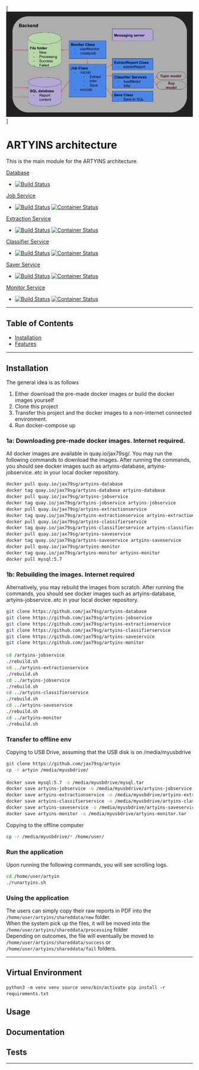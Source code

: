 [![ARTYINS Architecture](https://github.com/jax79sg/artyins/raw/master/SoftwareArchitecture.jpg)]

# ARTYINS architecture
This is the main module for the ARTYINS architecture. 

[Database](https://github.com/jax79sg/artyins-database)
- [![Build Status](https://travis-ci.com/jax79sg/artyins-database.svg?branch=master)](https://travis-ci.com/jax79sg/artyins-database)

[Job Service](https://github.com/jax79sg/artyins-jobservice)
- [![Build Status](https://travis-ci.com/jax79sg/artyins-jobservice.svg?branch=master)](https://travis-ci.com/jax79sg/artyins-jobservice)
[![Container Status](https://quay.io/repository/jax79sg/artyins-jobservice/status)](https://quay.io/repository/jax79sg/artyins-jobservice)

[Extraction Service](https://github.com/jax79sg/artyins-extractionservice)
- [![Build Status](https://travis-ci.com/jax79sg/artyins-extractionservice.svg?branch=master)](https://travis-ci.com/jax79sg/artyins-extractionservice)
[![Container Status](https://quay.io/repository/jax79sg/artyins-extractionservice/status)](https://quay.io/repository/jax79sg/artyins-extractionservice)

[Classifier Service](https://github.com/jax79sg/artyins-classifierservice)
- [![Build Status](https://travis-ci.com/jax79sg/artyins-classifierservice.svg?token=BREzYzgtHGHQp4of21Xp&branch=master)](https://travis-ci.com/jax79sg/artyins-classifierservice)
[![Container Status](https://quay.io/repository/jax79sg/artyins-classifierservice/status)](https://quay.io/repository/jax79sg/artyins-classifierservice)

[Saver Service](https://github.com/jax79sg/artyins-saveservice)
- [![Build Status](https://travis-ci.com/jax79sg/artyins-saveservice.svg?branch=master)](https://travis-ci.com/jax79sg/artyins-saveservice)
[![Container Status](https://quay.io/repository/jax79sg/artyins-saveservice/status)](https://quay.io/repository/jax79sg/artyins-saveservice)

[Monitor Service](https://github.com/jax79sg/artyins-monitor)
- [![Build Status](https://travis-ci.com/jax79sg/artyins-monitor.svg?branch=master)](https://travis-ci.com/jax79sg/artyins-monitor)
[![Container Status](https://quay.io/repository/jax79sg/artyins-monitor/status)](https://quay.io/repository/jax79sg/artyins-monitor)
---

## Table of Contents 

- [Installation](#Installation)
- [Features](#features)

---

## Installation
The general idea is as follows
1. Either download the pre-made docker images or build the docker images yourself
2. Clone this project
2. Transfer this project and the docker images to a non-internet connected environment.
3. Run docker-compose up

### 1a: Downloading pre-made docker images. Internet required.
All docker images are available in quay.io/jax79sg/. You may run the following commands to download the images. After running the commands, you should see docker images such as artyins-database, artyins-jobservice..etc in your local docker repository.
```bash
docker pull quay.io/jax79sg/artyins-database
docker tag quay.io/jax79sg/artyins-database artyins-database
docker pull quay.io/jax79sg/artyins-jobservice
docker tag quay.io/jax79sg/artyins-jobservice artyins-jobservice
docker pull quay.io/jax79sg/artyins-extractionservice
docker tag quay.io/jax79sg/artyins-extractionservice artyins-extractionservice
docker pull quay.io/jax79sg/artyins-classifierservice
docker tag quay.io/jax79sg/artyins-classifierservice artyins-classifierservice
docker pull quay.io/jax79sg/artyins-saveservice
docker tag quay.io/jax79sg/artyins-saveservice artyins-saveservice
docker pull quay.io/jax79sg/artyins-monitor
docker tag quay.io/jax79sg/artyins-monitor artyins-monitor
docker pull mysql:5.7
```

### 1b: Rebuilding the images. Internet required
Alternatively, you may rebuild the images from scratch. After running the commands, you should see docker images such as artyins-database, artyins-jobservice..etc in your local docker repository.
```bash
git clone https://github.com/jax79sg/artyins-database
git clone https://github.com/jax79sg/artyins-jobservice
git clone https://github.com/jax79sg/artyins-extractionservice
git clone https://github.com/jax79sg/artyins-classifierservice
git clone https://github.com/jax79sg/artyins-saveservice
git clone https://github.com/jax79sg/artyins-monitor

cd /artyins-jobservice
./rebuild.sh
cd ../artyins-extractionservice
./rebuild.sh
cd ../artyins-jobservice
./rebuild.sh
cd ../artyins-classifierservice
./rebuild.sh
cd ../artyins-saveservice
./rebuild.sh
cd ../artyins-monitor
./rebuild.sh
```
### Transfer to offline env
Copying to USB Drive, assuming that the USB disk is on /media/myusbdrive
```bash
git clone https://github.com/jax79sg/artyin
cp -r artyin /media/myusbdrive/

docker save mysql:5.7 -o /media/myusbdrive/mysql.tar
docker save artyins-jobservice -o /media/myusbdrive/artyins-jobservice.tar
docker save artyins-extractionservice -o /media/myusbdrive/artyins-extractionservice.tar
docker save artyins-classifierservice -o /media/myusbdrive/artyins-classifierservice.tar
docker save artyins-saveservice -o /media/myusbdrive/artyins-saveservice.tar
docker save artyins-monitor -o /media/myusbdrive/artyins-monitor.tar
```

Copying to the offline computer
```bash
cp -r /media/myusbdrive/* /home/user/
```

### Run the application
Upon running the following commands, you will see scrolling logs.
```bash
cd /home/user/artyin
./runartyins.sh
```

### Using the application
The users can simply copy their raw reports in PDF into the `/home/user/artyins/shareddata/new` folder. <br>
When the system pick up the files, it will be moved into the `/home/user/artyins/shareddata/processing` folder <br>
Depending on outcomes, the file will eventually be moved to `/home/user/artyins/shareddata/success` or `/home/user/artyins/shareddata/fail` folders.



---

## Virtual Environment
`python3 -m venv venv
source venv/bin/activate
pip install -r requirements.txt`

## Usage 
## Documentation 
## Tests 

---

